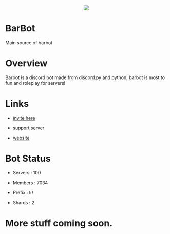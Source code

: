 <p align="center">
  <img src = "https://i.pinimg.com/originals/e0/08/f9/e008f9e9779dad73c4150a80b5fa320b.jpg">
  
 </p>


# BarBot
Main source of barbot

# Overview
Barbot is a discord bot made from discord.py and python, barbot is most to fun and roleplay for servers!

# Links
- [invite here](https://discord.com/oauth2/authorize?client_id=859713560774574101&permissions=139586817024&scope=bot%20applications.commands)

- [support server](https://discord.com/invite/K2QND4VMVz)

- [website](https://barbot.alexydacoder.repl.co)

# Bot Status

- Servers : 100

- Members : 7034

- Prefix : `b!` 

- Shards : 2

# More stuff coming soon.
